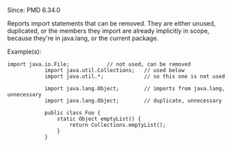 Since: PMD 6.34.0

Reports import statements that can be removed. They are either unused,
            duplicated, or the members they import are already implicitly in scope,
            because they're in java.lang, or the current package.

Example(s):
```
import java.io.File;            // not used, can be removed
            import java.util.Collections;   // used below
            import java.util.*;             // so this one is not used

            import java.lang.Object;        // imports from java.lang, unnecessary
            import java.lang.Object;        // duplicate, unnecessary

            public class Foo {
                static Object emptyList() {
                    return Collections.emptyList();
                }
            }
```
